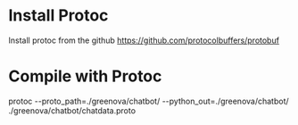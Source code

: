 # Install Protoc

Install protoc from the github
<https://github.com/protocolbuffers/protobuf>

# Compile with Protoc

protoc --proto_path=./greenova/chatbot/ --python_out=./greenova/chatbot/ ./greenova/chatbot/chatdata.proto
